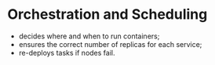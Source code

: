 # Orchestration and Scheduling

- decides where and when to run containers;
- ensures the correct number of replicas for each service;
- re-deploys tasks if nodes fail.
